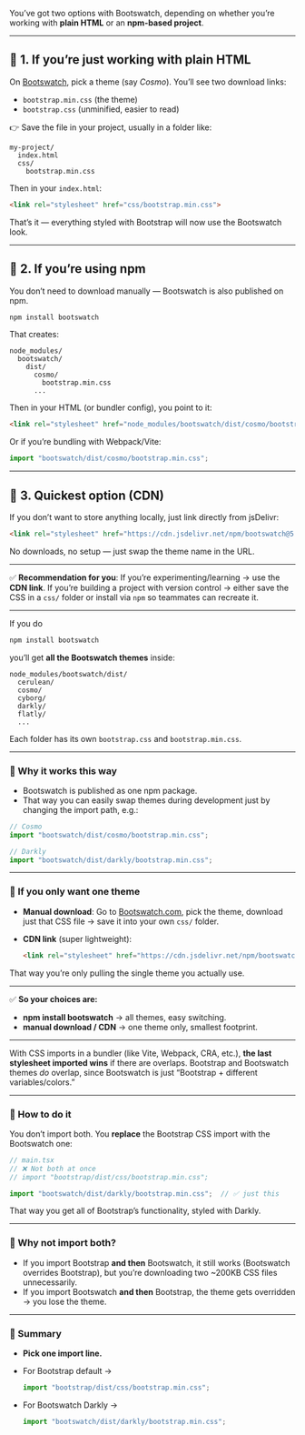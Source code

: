 You’ve got two options with Bootswatch, depending on whether you’re working with **plain HTML** or an **npm-based project**.

---

## 🔹 1. If you’re just working with plain HTML

On [Bootswatch](https://bootswatch.com/), pick a theme (say *Cosmo*). You’ll see two download links:

* `bootstrap.min.css` (the theme)
* `bootstrap.css` (unminified, easier to read)

👉 Save the file in your project, usually in a folder like:

```
my-project/
  index.html
  css/
    bootstrap.min.css
```

Then in your `index.html`:

```html
<link rel="stylesheet" href="css/bootstrap.min.css">
```

That’s it — everything styled with Bootstrap will now use the Bootswatch look.

---

## 🔹 2. If you’re using npm

You don’t need to download manually — Bootswatch is also published on npm.

```bash
npm install bootswatch
```

That creates:

```
node_modules/
  bootswatch/
    dist/
      cosmo/
        bootstrap.min.css
      ...
```

Then in your HTML (or bundler config), you point to it:

```html
<link rel="stylesheet" href="node_modules/bootswatch/dist/cosmo/bootstrap.min.css">
```

Or if you’re bundling with Webpack/Vite:

```js
import "bootswatch/dist/cosmo/bootstrap.min.css";
```

---

## 🔹 3. Quickest option (CDN)

If you don’t want to store anything locally, just link directly from jsDelivr:

```html
<link rel="stylesheet" href="https://cdn.jsdelivr.net/npm/bootswatch@5.3.3/dist/cosmo/bootstrap.min.css">
```

No downloads, no setup — just swap the theme name in the URL.

---

✅ **Recommendation for you**:
If you’re experimenting/learning → use the **CDN link**.
If you’re building a project with version control → either save the CSS in a `css/` folder or install via `npm` so teammates can recreate it.

---

If you do

```bash
npm install bootswatch
```

you’ll get **all the Bootswatch themes** inside:

```
node_modules/bootswatch/dist/
  cerulean/
  cosmo/
  cyborg/
  darkly/
  flatly/
  ...
```

Each folder has its own `bootstrap.css` and `bootstrap.min.css`.

---

### 🔹 Why it works this way

* Bootswatch is published as one npm package.
* That way you can easily swap themes during development just by changing the import path, e.g.:

```js
// Cosmo
import "bootswatch/dist/cosmo/bootstrap.min.css";

// Darkly
import "bootswatch/dist/darkly/bootstrap.min.css";
```

---

### 🔹 If you only want one theme

* **Manual download**: Go to [Bootswatch.com](https://bootswatch.com), pick the theme, download just that CSS file → save it into your own `css/` folder.
* **CDN link** (super lightweight):

  ```html
  <link rel="stylesheet" href="https://cdn.jsdelivr.net/npm/bootswatch@5.3.3/dist/cosmo/bootstrap.min.css">
  ```

That way you’re only pulling the single theme you actually use.

---

✅ **So your choices are:**

* **npm install bootswatch** → all themes, easy switching.
* **manual download / CDN** → one theme only, smallest footprint.

---

With CSS imports in a bundler (like Vite, Webpack, CRA, etc.), **the last stylesheet imported wins** if there are overlaps. Bootstrap and Bootswatch themes *do* overlap, since Bootswatch is just “Bootstrap + different variables/colors.”

---

### 🔹 How to do it

You don’t import both. You **replace** the Bootstrap CSS import with the Bootswatch one:

```ts
// main.tsx
// ❌ Not both at once
// import "bootstrap/dist/css/bootstrap.min.css";

import "bootswatch/dist/darkly/bootstrap.min.css";  // ✅ just this
```

That way you get all of Bootstrap’s functionality, styled with Darkly.

---

### 🔹 Why not import both?

* If you import Bootstrap **and then** Bootswatch, it still works (Bootswatch overrides Bootstrap), but you’re downloading two \~200KB CSS files unnecessarily.
* If you import Bootswatch **and then** Bootstrap, the theme gets overridden → you lose the theme.

---

### 🔹 Summary

* **Pick one import line.**
* For Bootstrap default →

  ```ts
  import "bootstrap/dist/css/bootstrap.min.css";
  ```
* For Bootswatch Darkly →

  ```ts
  import "bootswatch/dist/darkly/bootstrap.min.css";
  ```
